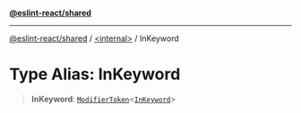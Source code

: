 [**@eslint-react/shared**](../../README.md)

***

[@eslint-react/shared](../../README.md) / [\<internal\>](../README.md) / InKeyword

# Type Alias: InKeyword

> **InKeyword**: [`ModifierToken`](../interfaces/ModifierToken.md)\<[`InKeyword`](../enumerations/SyntaxKind.md#inkeyword)\>
